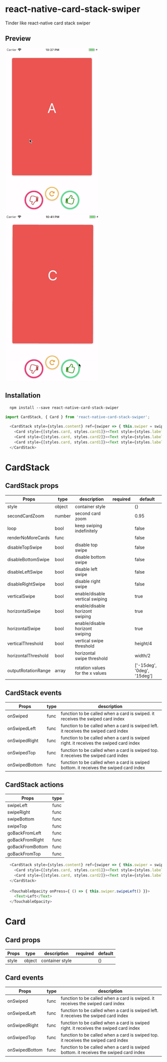 # react-native-card-stack-swiper
Tinder like react-native card stack swiper


## Preview

![App preview](/animation.gif)
![App preview2](/animation2.gif)

## Installation

```
  npm install --save react-native-card-stack-swiper
```

```javascript
import CardStack, { Card } from 'react-native-card-stack-swiper';
```

```javascript
  <CardStack style={styles.content} ref={swiper => { this.swiper = swiper }}>
    <Card style={[styles.card, styles.card1]}><Text style={styles.label}>A</Text></Card>
    <Card style={[styles.card, styles.card2]}><Text style={styles.label}>B</Text></Card>
    <Card style={[styles.card, styles.card1]}><Text style={styles.label}>C</Text></Card>
  </CardStack>
```

# CardStack

## CardStack props
| Props               | type          | description                     | required      | default       |
| --------------------| ------------- | --------------------------------| ------------- | ------------- |
| style               | object        | container style                 |               | {}            |
| secondCardZoom      | number        | second card zoom                |               | 0.95          |
| loop                | bool          | keep swiping indefinitely       |               | false         |
| renderNoMoreCards   | func          |                                 |               | false         |
| disableTopSwipe     | bool          | disable top swipe               |               | false         |
| disableBottomSwipe  | bool          | disable bottom swipe            |               | false         |
| disableLeftSwipe    | bool          | disable left swipe              |               | false         |
| disableRightSwipe   | bool          | disable right swipe             |               | false         |
| verticalSwipe       | bool          | enable/disable vertical swiping |               | true          |
| horizontalSwipe     | bool          | enable/disable horizont swiping |               | true          |
| horizontalSwipe     | bool          | enable/disable horizont swiping |               | true          |
| verticalThreshold   | bool          | vertical swipe threshold        |               | height/4      |
| horizontalThreshold | bool          | horizontal swipe threshold      |               | width/2       |
| outputRotationRange | array         | rotation values for the x values|               | ['-15deg', '0deg', '15deg'] |


## CardStack events
| Props             | type          | description                 |
| ----------------- | ------------- | --------------------------- |
| onSwiped          | func           | function to be called when a card is swiped. it receives the swiped card index   |
| onSwipedLeft      | func           | function to be called when a card is swiped left. it receives the swiped card index   |
| onSwipedRight     | func           | function to be called when a card is swiped right. it receives the swiped card index   |
| onSwipedTop       | func           | function to be called when a card is swiped top. it receives the swiped card index  |
| onSwipedBottom    | func           | function to be called when a card is swiped bottom. it receives the swiped card index |


## CardStack actions
| Props             | type          |
| ----------------- | ------------- |
| swipeLeft         | func          |
| swipeRight        | func          |
| swipeBottom       | func          |
| swipeTop          | func          |
| goBackFromLeft    | func          |
| goBackFromRight   | func          |
| goBackFromBottom  | func          |
| goBackFromTop     | func          |

```javascript
  <CardStack style={styles.content} ref={swiper => { this.swiper = swiper }}>
    <Card style={[styles.card, styles.card1]}><Text style={styles.label}>A</Text></Card>
    <Card style={[styles.card, styles.card2]}><Text style={styles.label}>B</Text></Card>
  </CardStack>

  <TouchableOpacity onPress={ () => { this.swiper.swipeLeft() }}>
    <Text>Left</Text>
  </TouchableOpacity>
```


# Card

## Card props
| Props               | type          | description                     | required      | default       |
| --------------------| ------------- | --------------------------------| ------------- | ------------- |
| style               | object        | container style                 |               | {}            |

## Card events
| Props             | type          | description                 |
| ----------------- | ------------- | --------------------------- |
| onSwiped          | func          | function to be called when a card is swiped. it receives the swiped card index   |
| onSwipedLeft      | func          | function to be called when a card is swiped left. it receives the swiped card index   |
| onSwipedRight     | func          | function to be called when a card is swiped right. it receives the swiped card index   |
| onSwipedTop       | func          | function to be called when a card is swiped top. it receives the swiped card index  |
| onSwipedBottom    | func          | function to be called when a card is swiped bottom. it receives the swiped card index |
